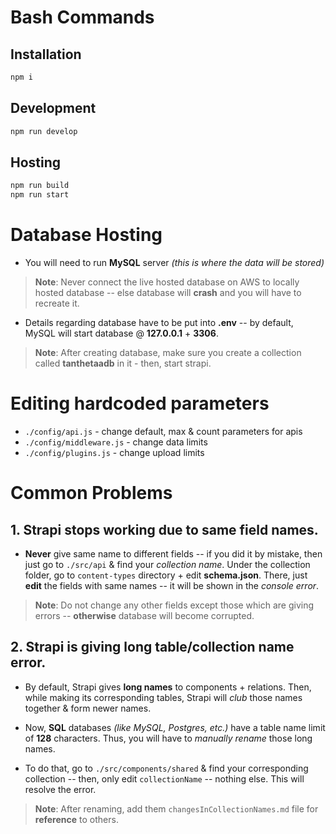 # Bash Commands

## Installation

```bash
npm i
```

## Development

```bash
npm run develop
```

## Hosting

```bash
npm run build
npm run start
```

# Database Hosting

- You will need to run **MySQL** server _(this is where the data will be stored)_

> **Note**: Never connect the live hosted database on AWS to locally hosted database -- else database will **crash** and you will have to recreate it.

- Details regarding database have to be put into **.env** -- by default, MySQL will start database @ **127.0.0.1** + **3306**.

> **Note**: After creating database, make sure you create a collection called **tanthetaadb** in it - then, start strapi.

# Editing hardcoded parameters

- `./config/api.js` - change default, max & count parameters for apis
- `./config/middleware.js` - change data limits
- `./config/plugins.js` - change upload limits

# Common Problems

## 1. Strapi stops working due to same field names.

- **Never** give same name to different fields -- if you did it by mistake, then just go to `./src/api` & find your _collection name_. Under the collection folder, go to `content-types` directory + edit **schema.json**. There, just **edit** the fields with same names -- it will be shown in the _console error_.

> **Note**: Do not change any other fields except those which are giving errors -- **otherwise** database will become corrupted.

## 2. Strapi is giving long table/collection name error.

- By default, Strapi gives **long names** to components + relations. Then, while making its corresponding tables, Strapi will _club_ those names together & form newer names.

- Now, **SQL** databases _(like MySQL, Postgres, etc.)_ have a table name limit of **128** characters. Thus, you will have to _manually rename_ those long names.

- To do that, go to `./src/components/shared` & find your corresponding collection -- then, only edit `collectionName` -- nothing else. This will resolve the error.

> **Note**: After renaming, add them `changesInCollectionNames.md` file for **reference** to others.
